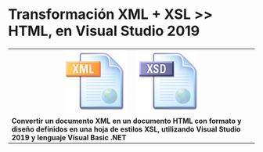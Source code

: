 # Transformación XML + XSL >> HTML, en Visual Studio 2019

<table>
  <tr><td align=center><img src=xml.png>&nbsp;&nbsp;&nbsp;&nbsp;&nbsp;&nbsp;<img src=xsd.png></td></tr>
  <tr><td><b>Convertir un documento XML en un documento HTML con formato y diseño definidos en una hoja de estilos XSL, utilizando Visual Studio 2019 y lenguaje Visual Basic .NET</b></td></tr>
</table>  



